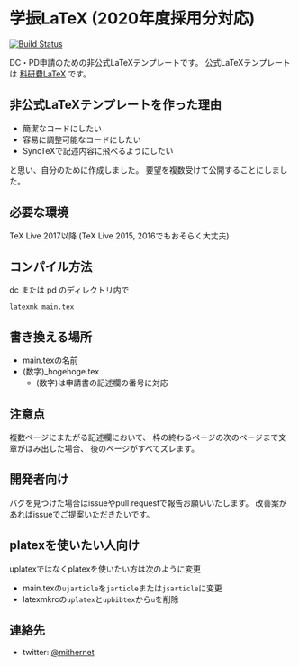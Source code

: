 # 学振LaTeX (2020年度採用分対応)

[![Build Status](https://travis-ci.org/ken-nakanishi/gakushinLaTeX.svg?branch=master)](https://travis-ci.org/ken-nakanishi/gakushinLaTeX)

DC・PD申請のための非公式LaTeXテンプレートです。
公式LaTeXテンプレートは
[科研費LaTeX](http://osksn2.hep.sci.osaka-u.ac.jp/~taku/kakenhiLaTeX/)
です。

## 非公式LaTeXテンプレートを作った理由
- 簡潔なコードにしたい
- 容易に調整可能なコードにしたい
- SyncTeXで記述内容に飛べるようにしたい

と思い、自分のために作成しました。
要望を複数受けて公開することにしました。

## 必要な環境
TeX Live 2017以降
(TeX Live 2015, 2016でもおそらく大丈夫)

## コンパイル方法
dc または pd のディレクトリ内で
```
latexmk main.tex
```

## 書き換える場所
- main.texの名前
- (数字)_hogehoge.tex
    - (数字)は申請書の記述欄の番号に対応

## 注意点
複数ページにまたがる記述欄において、
枠の終わるページの次のページまで文章がはみ出した場合、
後のページがすべてズレます。

## 開発者向け
バグを見つけた場合はissueやpull requestで報告お願いいたします。
改善案があればissueでご提案いただきたいです。

## platexを使いたい人向け
uplatexではなくplatexを使いたい方は次のように変更
 
- main.texの`ujarticle`を`jarticle`または`jsarticle`に変更
- latexmkrcの`uplatex`と`upbibtex`から`u`を削除

## 連絡先
- twitter: [@mithernet](https://twitter.com/mithernet)
